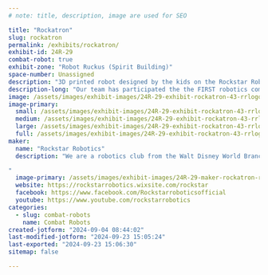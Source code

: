 ```yaml
---
# note: title, description, image are used for SEO

title: "Rockatron"
slug: rockatron
permalink: /exhibits/rockatron/
exhibit-id: 24R-29
combat-robot: true
exhibit-zone: "Robot Ruckus (Spirit Building)"
space-number: Unassigned
description: "3D printed robot designed by the kids on the Rockstar Robotics team"
description-long: "Our team has participated the the FIRST robotics competition and now are looking to expand into the Robot Ruckus arena. We are here to help promote STEAM in the community."
image: /assets/images/exhibit-images/24R-29-exhibit-rockatron-43-rrlogo-2022-general-2-4053-large.png
image-primary: 
  small: /assets/images/exhibit-images/24R-29-exhibit-rockatron-43-rrlogo-2022-general-2-4053-small.png
  medium: /assets/images/exhibit-images/24R-29-exhibit-rockatron-43-rrlogo-2022-general-2-4053-medium.png
  large: /assets/images/exhibit-images/24R-29-exhibit-rockatron-43-rrlogo-2022-general-2-4053-large.png
  full: /assets/images/exhibit-images/24R-29-exhibit-rockatron-43-rrlogo-2022-general-2-4053-full.png
maker: 
  name: "Rockstar Robotics"
  description: "We are a robotics club from the Walt Disney World Branch Boys & Girls Club in the Pinehills area.

"
  image-primary: /assets/images/exhibit-images/24R-29-maker-rockatron-rrlogo-2022-general-2-medium.png
  website: https://rockstarrobotics.wixsite.com/rockstar
  facebook: https://www.facebook.com/Rockstarroboticsofficial
  youtube: https://www.youtube.com/rockstarrobotics
categories: 
  - slug: combat-robots
    name: Combat Robots
created-jotform: "2024-09-04 08:44:02"
last-modified-jotform: "2024-09-23 15:05:24"
last-exported: "2024-09-23 15:06:30"
sitemap: false

---
```

